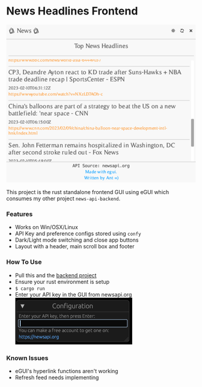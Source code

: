 # News Headlines Frontend

![image](src/demoImg.png)

This project is the rust standalone frontend GUI using eGUI which consumes my other project `news-api-backend`.

### Features

- Works on Win/OSX/Linux
- API Key and preference configs stored using `confy`
- Dark/Light mode switching and close app buttons
- Layout with a header, main scroll box and footer

### How To Use

- Pull this and the [backend project](https://github.com/AntSkilton/news-api-backend)
- Ensure your rust environment is setup
- `$ cargo run`
- Enter your API key in the GUI from newsapi.org
![image](src/keyPopup.png)

### Known Issues

- eGUI's hyperlink functions aren't working
- Refresh feed needs implementing
